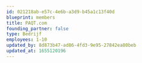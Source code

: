 ```yaml
---
id: 021218ab-e57c-4e6b-a3d9-b45a1c13f40d
blueprint: members
title: PAQT.com
founding_partner: false
type: Bedrijf
employees: 1-10
updated_by: 8d873b47-ad86-4fd3-9e95-27842ea80beb
updated_at: 1655120196
---
```

